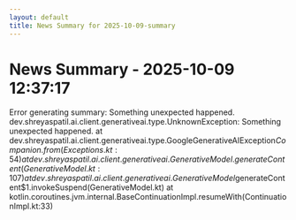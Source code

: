 ```yaml
---
layout: default
title: News Summary for 2025-10-09-summary
---
```

# News Summary - 2025-10-09 12:37:17

Error generating summary: Something unexpected happened.
dev.shreyaspatil.ai.client.generativeai.type.UnknownException: Something unexpected happened.
	at dev.shreyaspatil.ai.client.generativeai.type.GoogleGenerativeAIException$Companion.from(Exceptions.kt:54)
	at dev.shreyaspatil.ai.client.generativeai.GenerativeModel.generateContent(GenerativeModel.kt:107)
	at dev.shreyaspatil.ai.client.generativeai.GenerativeModel$generateContent$1.invokeSuspend(GenerativeModel.kt)
	at kotlin.coroutines.jvm.internal.BaseContinuationImpl.resumeWith(ContinuationImpl.kt:33)